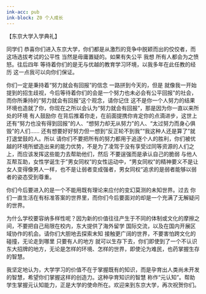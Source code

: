 ```yaml
---
ink-acc: pub
ink-block: Z0 个人成长
---
```


【东京大学入学典礼】

同学们 恭喜你们进入东京大学，你们都是从激烈的竞争中脱颖而出的佼佼者，而这场选拔考试的公平性 当然是毋庸置疑的。如果有失公平 我想 所有人都会为之愤怒。往后四年 等待着你们的是无与优越的教育学习环境，以我多年在此任教的经历 这一点我可以向你们保证。

你们一定是秉持着“努力就会有回报”的信念 一路拼到今天的，但是 就像我一开始提到的招生歧视，今后等待着你们的会是一个努力也未必会有公平回报"的社会，而你所秉持的“努力就会有回报”这个观念，请你记住 这不是你一个人努力的结果 环境也造就了你，你现在之所以会认为“努力就会有回报”，那是因为你一直以来所处的环境 有人鼓励你 在背后推着你走，在前面提携你肯定你的点滴进步，这世上还有“努力也没有得到回报”的人、“想努力却无从努力"的人、“太过努力而身心俱毁”的人们…… 还有想要好好努力但一想到“反正轮不到我”“我这种人还是算了”就打退堂鼓的人。所以 请你们不要把所有的努力都用于追逐个人的胜利，你们被优越的环境所塑造出来的能力优势，不是为了凌驾于没有享受过同等资源的人们之上，而应该发挥这些能力去帮助他们，然后 不要逞强而是承认自己的脆弱 与他人互帮互助，女性学诞生于”男女同权”的女性运动中，“男女同权”的精神要义不是让女人变得像男人一样，也不是让弱者变成强者，男女同权“追求的是弱者能够以弱者的姿态受到尊重。

你们今后要进入的是一个不能用既有理论来应付的变幻莫测的未知世界。过去 你们一直生活在有标准答案的世界里，而你们今后要面对的却是一个充满了无解疑问的世界。

为什么学校要容纳多样性呢？因为新的价值往往产生于不同的体制或文化的摩擦之间，不要把自己局限在校内，东大提供了海外留学 国际交流，以及在国内开展区域协作的机会。请你们大胆地去探索末知 接触更广阔的世界，不要害怕跨文化的碰撞，无论走到哪里 只要有人的地方 就可以生存下去，你们即使到了一个不认识东大招牌的地方，无论是怎样的环境、怎样的世界，即使沦为难民，也药掌握生存的智慧。

我坚定地认为，大学学习的价值不在于掌握既有的知识，而是孕育出人类尚未开发的智慧，希望你们掌握这样的创造力。这种孕育知识的智慧 称作“元认知”。帮助学生掌握元认知能力，正是大学的使命所在。欢迎来到东京大学，再次祝贺你们。